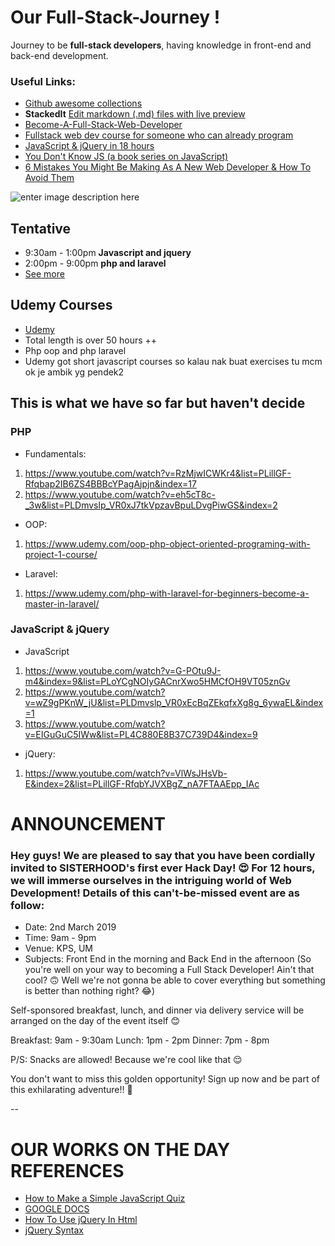 # Our Full-Stack-Journey !
Journey to be **full-stack developers**, having knowledge in front-end and back-end development.


### Useful Links:
- [Github awesome collections](https://github.com/collections)
- **StackedIt** [Edit markdown (.md) files with live preview](stackedit.io)
- [Become-A-Full-Stack-Web-Developer](https://github.com/bmorelli25/Become-A-Full-Stack-Web-Developer/blob/master/README.md)
- [Fullstack web dev course for someone who can already program](https://www.reddit.com/r/learnprogramming/comments/9egdk2/online_fullstack_webdev_course_for_someone_who/?st=JSFD22C8&sh=846a5f0b)
- [JavaScript & jQuery in 18 hours](https://www.nobledesktop.com/classes/javascript-jquery)
- [You Don't Know JS (a book series on JavaScript)](https://github.com/getify/You-Dont-Know-JS)
- [6 Mistakes You Might Be Making As A New Web Developer & How To Avoid Them](https://dev.to/emmawedekind/6-mistakes-youre-making-as-a-beginner-web-developer--how-to-avoid-them-5gj4)

![enter image description here](https://cdn-images-1.medium.com/max/2600/0*HICLyAdNSIyT0ODU.jpg)

## Tentative
- 9:30am - 1:00pm **Javascript and jquery**
-  2:00pm - 9:00pm **php and laravel**
- [See more](https://docs.google.com/document/d/1L8oRkUdD4mrJJ_2wdX56HfumXRlkTlPYLflBMWRMZ7A/edit)

## Udemy Courses

-  [Udemy](https://www.udemy.com/)
-  Total length is over 50 hours ++
- Php oop and php laravel
- Udemy got short javascript courses so kalau nak buat exercises tu mcm ok je ambik yg pendek2

## This is what we have so far but haven't decide
### PHP
- Fundamentals:
1. https://www.youtube.com/watch?v=RzMjwICWKr4&list=PLillGF-Rfqbap2IB6ZS4BBBcYPagAjpjn&index=17
2. https://www.youtube.com/watch?v=eh5cT8c-_3w&list=PLDmvslp_VR0xJ7tkVpzavBpuLDvgPiwGS&index=2

- OOP:
1. https://www.udemy.com/oop-php-object-oriented-programing-with-project-1-course/

- Laravel:
1. https://www.udemy.com/php-with-laravel-for-beginners-become-a-master-in-laravel/

### JavaScript & jQuery
- JavaScript
1. https://www.youtube.com/watch?v=G-POtu9J-m4&index=9&list=PLoYCgNOIyGACnrXwo5HMCfOH9VT05znGv
2. https://www.youtube.com/watch?v=wZ9gPKnW_jU&list=PLDmvslp_VR0xEcBqZEkqfxXg8g_6ywaEL&index=1
3. https://www.youtube.com/watch?v=EIGuGuC5IWw&list=PL4C880E8B37C739D4&index=9

- jQuery:
1. https://www.youtube.com/watch?v=VlWsJHsVb-E&index=2&list=PLillGF-RfqbYJVXBgZ_nA7FTAAEpp_IAc

# ANNOUNCEMENT

### Hey guys! We are pleased to say that you have been cordially invited to SISTERHOOD's first ever Hack Day! 😍 For 12 hours, we will immerse ourselves in the intriguing world of Web Development! Details of this can't-be-missed event are as follow:

- Date: 2nd March 2019
- Time: 9am - 9pm
- Venue: KPS, UM
- Subjects: Front End in the morning and Back End in the afternoon (So you're well on your way to becoming a Full Stack Developer! Ain't that cool? 🙃 Well we're not gonna be able to cover everything but something is better than nothing right? 😂)

Self-sponsored breakfast, lunch, and dinner via delivery service will be arranged on the day of the event itself 😊

Breakfast: 9am - 9:30am
Lunch: 1pm - 2pm
Dinner: 7pm - 8pm

P/S: Snacks are allowed! Because we're cool like that 😌

You don't want to miss this golden opportunity! Sign up now and be part of this exhilarating adventure!! 🚀



--
# OUR WORKS ON THE DAY REFERENCES

- [How to Make a Simple JavaScript Quiz](https://www.sitepoint.com/simple-javascript-quiz/)
- [GOOGLE DOCS](https://docs.google.com/document/d/1L8oRkUdD4mrJJ_2wdX56HfumXRlkTlPYLflBMWRMZ7A/edit)
- [How To Use jQuery In Html](https://www.dev2qa.com/how-to-use-jquery-in-html/)
- [jQuery Syntax](https://www.w3schools.com/jquery/jquery_syntax.asp)
